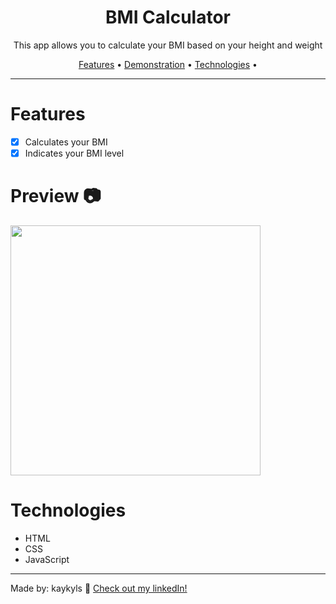 <div align="center">
<h1>BMI Calculator</h1>
<p>This app allows you to calculate your BMI based on your height and weight</p>

<p>
  <a href="#features">Features</a> •
  <a href="#preview">Demonstration</a> •
  <a href="#technologies">Technologies</a> •
</p>
</div>

---

# Features
- [x] Calculates your BMI
- [x] Indicates your BMI level

# Preview 📷
<a href="https://kaykyls.github.io/projects/bmi-calculator/"><img height="400px" width="400px" src="https://cdn.discordapp.com/attachments/766798638139179031/1035976342111526932/Animacao.gif"/></a>

# Technologies
- HTML
- CSS
- JavaScript

---
Made by: kaykyls 👋 [Check out my linkedIn!](https://www.linkedin.com/in/devkayky)
